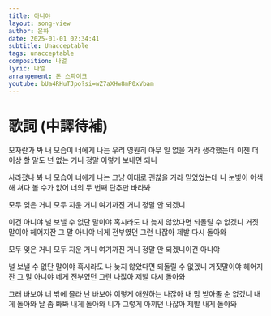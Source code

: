 ```yaml
---
title: 아니야
layout: song-view
author: 윤하
date: 2025-01-01 02:34:41
subtitle: Unacceptable
tags: unacceptable
composition: 나얼
lyric: 나얼
arrangement: 돈 스파이크
youtube: bUa4RHuTJpo?si=wZ7aXHw8mP0xVbam
---
```


# 歌詞 (中譯待補)

모자란가 봐 내 모습이 너에게 나는
우리 영원히 아무 일 없을 거라 생각했는데
이젠 더 이상 할 말도 넌 없는 거니
정말 이렇게 보내면 되니

사라졌나 봐 내 모습이 너에게 나는
그냥 이대로 괜찮을 거라 믿었었는데
니 눈빛이 어색해 쳐다 볼 수가 없어
너의 두 번째 단추만 바라봐

모두 잊은 거니
모두 지운 거니
여기까진 거니 정말 안 되겠니

이건 아니야 널 보낼 수 없단 말이야
혹시라도 나 늦지 않았다면 되돌릴 수 없겠니
거짓말이야 헤어지잔 그 말 아니야
네게 전부였던 그런 나잖아 제발 다시 돌아와

모두 잊은 거니
모두 지운 거니
여기까진 거니
정말 안 되겠니이건 아니야

널 보낼 수 없단 말이야
혹시라도 나 늦지 않았다면 되돌릴 수 없겠니
거짓말이야 헤어지잔 그 말 아니야
네게 전부였던 그런 나잖아 제발 다시 돌아와

그래 바보야 너 밖에 몰라 난 바보야
이렇게 애원하는 나잖아
내 맘 받아줄 순 없겠니
내게 돌아와 날 좀 봐봐
내게 돌아와
니가 그렇게 아끼던
나잖아 제발 내게 돌아와
